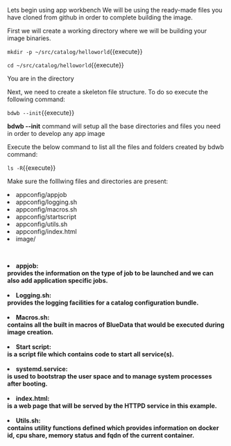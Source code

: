 
Lets begin using app workbench
We will be using the ready-made files you have cloned from github in order to complete building the image.

First we will create a working directory where we will be building your image binaries. 

`mkdir -p ~/src/catalog/helloworld`{{execute}}

`cd ~/src/catalog/helloworld`{{execute}}

You are in the directory

Next, we need to create a skeleton file structure. To do so execute the following command:

`bdwb --init`{{execute}}

 <b>bdwb --init</b> command will setup all the base directories and files you need in order to develop any app image
 
 Execute the below command to list all the files and folders created by bdwb command:

`ls -R`{{execute}}

Make sure the folllwing files and directories are present:

  <li>appconfig/appjob</li>
  
  <li>appconfig/logging.sh</li>
  
  <li>appconfig/macros.sh</li>
  
  <li>appconfig/startscript</li>
  
  <li>appconfig/utils.sh</li>
 
  <li>appconfig/index.html</li>  
  
  <li>image/</li>
  
<br><b><li>appjob:</li> provides the information on the type of job to be launched and we can also add application specific jobs.<br>
<br><b><li>Logging.sh:</li> provides the logging facilities for a catalog configuration bundle.<br> 
<br><b><li>Macros.sh:</li> contains all the built in macros of BlueData that would be executed during image creation.<br>
<br><b><li>Start script:</li> is a script file which contains code to start all service(s).<br> 
<br><b><li>systemd.service:</li> is used to bootstrap the user space and to manage system processes after booting.<br>
<br><b><li>index.html:</li> is a web page that will be served by the HTTPD service in this example.<br>
<br><b><li>Utils.sh:</li> contains utility functions defined which provides information on docker id, cpu share, memory status and fqdn of the current container.

